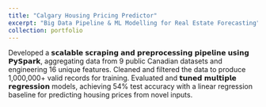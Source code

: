 ```yaml
---
title: "Calgary Housing Pricing Predictor"
excerpt: "Big Data Pipeline & ML Modelling for Real Estate Forecasting"
collection: portfolio
---
```

Developed a 𝘀𝗰𝗮𝗹𝗮𝗯𝗹𝗲 𝘀𝗰𝗿𝗮𝗽𝗶𝗻𝗴 𝗮𝗻𝗱 𝗽𝗿𝗲𝗽𝗿𝗼𝗰𝗲𝘀𝘀𝗶𝗻𝗴 𝗽𝗶𝗽𝗲𝗹𝗶𝗻𝗲 𝘂𝘀𝗶𝗻𝗴 𝗣𝘆𝗦𝗽𝗮𝗿𝗸, aggregating data from 9 public Canadian datasets and engineering 16 unique features. Cleaned and filtered the data to produce 1,000,000+ valid records for training. Evaluated and 𝘁𝘂𝗻𝗲𝗱 𝗺𝘂𝗹𝘁𝗶𝗽𝗹𝗲 𝗿𝗲𝗴𝗿𝗲𝘀𝘀𝗶𝗼𝗻 models, achieving 54% test accuracy with a linear regression baseline for predicting housing prices from novel inputs.